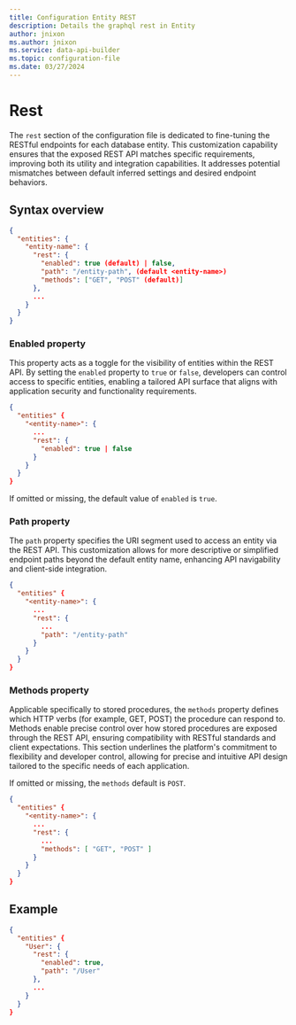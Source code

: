 ```yaml
---
title: Configuration Entity REST
description: Details the graphql rest in Entity
author: jnixon
ms.author: jnixon
ms.service: data-api-builder
ms.topic: configuration-file
ms.date: 03/27/2024
---
```


# Rest

The `rest` section of the configuration file is dedicated to fine-tuning the RESTful endpoints for each database entity. This customization capability ensures that the exposed REST API matches specific requirements, improving both its utility and integration capabilities. It addresses potential mismatches between default inferred settings and desired endpoint behaviors.

## Syntax overview

```json
{
  "entities": {
    "entity-name": {
      "rest": {
        "enabled": true (default) | false,
        "path": "/entity-path", (default <entity-name>)
        "methods": ["GET", "POST" (default)]
      },
      ...
    }
  }
}
```

### Enabled property

This property acts as a toggle for the visibility of entities within the REST API. By setting the `enabled` property to `true` or `false`, developers can control access to specific entities, enabling a tailored API surface that aligns with application security and functionality requirements.

```json
{
  "entities" {
    "<entity-name>": {
      ...
      "rest": {
        "enabled": true | false
      }
    }
  }
}
```

If omitted or missing, the default value of `enabled` is `true`. 

### Path property

The `path` property specifies the URI segment used to access an entity via the REST API. This customization allows for more descriptive or simplified endpoint paths beyond the default entity name, enhancing API navigability and client-side integration.

```json
{
  "entities" {
    "<entity-name>": {
      ...
      "rest": {
        ...
        "path": "/entity-path"
      }
    }
  }
}
```

### Methods property

Applicable specifically to stored procedures, the `methods` property defines which HTTP verbs (for example, GET, POST) the procedure can respond to. Methods enable precise control over how stored procedures are exposed through the REST API, ensuring compatibility with RESTful standards and client expectations. This section underlines the platform's commitment to flexibility and developer control, allowing for precise and intuitive API design tailored to the specific needs of each application.

If omitted or missing, the `methods` default is `POST`. 

```json
{
  "entities" {
    "<entity-name>": {
      ...
      "rest": {
        ...
        "methods": [ "GET", "POST" ]
      }
    }
  }
}
```

## Example

```json
{
  "entities" {
    "User": {
      "rest": {
        "enabled": true,
        "path": "/User"
      },
      ...
    }
  }
}
```